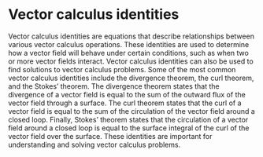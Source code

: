 # Vector calculus identities

Vector calculus identities are equations that describe relationships between various vector calculus operations. These identities are used to determine how a vector field will behave under certain conditions, such as when two or more vector fields interact. Vector calculus identities can also be used to find solutions to vector calculus problems. Some of the most common vector calculus identities include the divergence theorem, the curl theorem, and the Stokes’ theorem. The divergence theorem states that the divergence of a vector field is equal to the sum of the outward flux of the vector field through a surface. The curl theorem states that the curl of a vector field is equal to the sum of the circulation of the vector field around a closed loop. Finally, Stokes’ theorem states that the circulation of a vector field around a closed loop is equal to the surface integral of the curl of the vector field over the surface. These identities are important for understanding and solving vector calculus problems.
